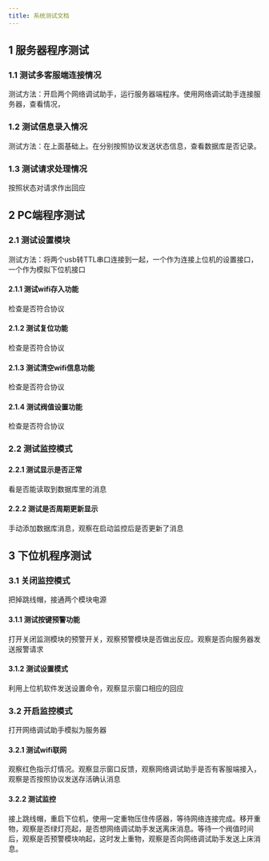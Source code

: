 ```yaml
---
title: 系统测试文档
---
```


## 1 服务器程序测试
### 1.1 测试多客服端连接情况
测试方法：开启两个网络调试助手，运行服务器端程序。使用网络调试助手连接服务器，查看情况，
### 1.2 测试信息录入情况
测试方法：在上面基础上。在分别按照协议发送状态信息，查看数据库是否记录。
### 1.3 测试请求处理情况
按照状态对请求作出回应

## 2 PC端程序测试
### 2.1 测试设置模块
测试方法：将两个usb转TTL串口连接到一起，一个作为连接上位机的设置接口，一个作为模拟下位机接口
#### 2.1.1 测试wifi存入功能
检查是否符合协议
#### 2.1.2 测试复位功能
检查是否符合协议
#### 2.1.3 测试清空wifi信息功能
检查是否符合协议
#### 2.1.4 测试阀值设置功能
检查是否符合协议

### 2.2 测试监控模式
#### 2.2.1 测试显示是否正常
看是否能读取到数据库里的消息
#### 2.2.2 测试是否周期更新显示
手动添加数据库消息，观察在启动监控后是否更新了消息

## 3 下位机程序测试

### 3.1 关闭监控模式
把掉跳线帽，接通两个模块电源
#### 3.1.1 测试按键预警功能
打开关闭监测模块的预警开关，观察预警模块是否做出反应。观察是否向服务器发送报警请求
#### 3.1.2 测试设置模式
利用上位机软件发送设置命令，观察显示窗口相应的回应

### 3.2 开启监控模式
打开网络调试助手模拟为服务器
#### 3.2.1 测试wifi联网
观察红色指示灯情况。观察显示窗口反馈，观察网络调试助手是否有客服端接入，观察是否按照协议发送存活确认消息
#### 3.2.2 测试监控
接上跳线帽，重启下位机，使用一定重物压住传感器，等待网络连接完成。移开重物，观察是否绿灯亮起，是否想网络调试助手发送离床消息。等待一个阀值时间后，观察是否预警模块响起，这时发上重物，观察是否向网络调试助手发送上床消息。

